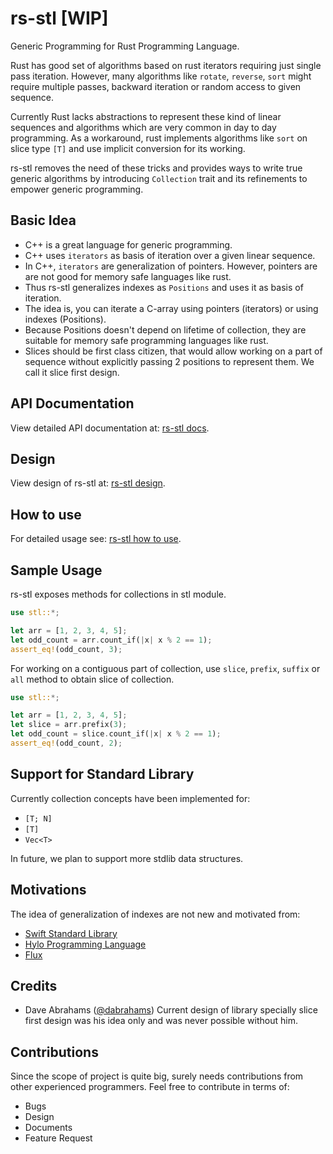 # rs-stl [WIP]

Generic Programming for Rust Programming Language.

Rust has good set of algorithms based on rust iterators requiring just single
pass iteration. However, many algorithms like `rotate`, `reverse`, `sort`
might require multiple passes, backward iteration or random access to given
sequence.

Currently Rust lacks abstractions to represent these kind of linear sequences
and algorithms which are very common in day to day programming. As a workaround,
rust implements algorithms like `sort` on slice type `[T]` and use implicit
conversion for its working.

rs-stl removes the need of these tricks and provides ways to write true generic
algorithms by introducing `Collection` trait and its refinements to empower
generic programming.

## Basic Idea

- C++ is a great language for generic programming.
- C++ uses `iterators` as basis of iteration over a given linear sequence.
- In C++, `iterators` are generalization of pointers. However, pointers are
  are not good for memory safe languages like rust.
- Thus rs-stl generalizes indexes as `Positions` and uses it as basis of iteration.
- The idea is, you can iterate a C-array using pointers (iterators) or using
  indexes (Positions).
- Because Positions doesn't depend on lifetime of collection, they are suitable
  for memory safe programming languages like rust.
- Slices should be first class citizen, that would allow working on a part of
  sequence without explicitly passing 2 positions to represent them. We call it
  slice first design.

## API Documentation

View detailed API documentation at: [rs-stl docs](https://rishabhrd.github.io/rs-stl/).

## Design

View design of rs-stl at: [rs-stl design](docs/design.md).

## How to use

For detailed usage see: [rs-stl how to use](docs/how_to_use.md).

## Sample Usage

rs-stl exposes methods for collections in stl module.

```rust
use stl::*;

let arr = [1, 2, 3, 4, 5];
let odd_count = arr.count_if(|x| x % 2 == 1);
assert_eq!(odd_count, 3);
```

For working on a contiguous part of collection,
use `slice`, `prefix`, `suffix` or `all` method to obtain slice of collection.

```rust
use stl::*;

let arr = [1, 2, 3, 4, 5];
let slice = arr.prefix(3);
let odd_count = slice.count_if(|x| x % 2 == 1);
assert_eq!(odd_count, 2);
```

## Support for Standard Library

Currently collection concepts have been implemented for:

- `[T; N]`
- `[T]`
- `Vec<T>`

In future, we plan to support more stdlib data structures.

## Motivations

The idea of generalization of indexes are not new and motivated from:

- [Swift Standard Library](https://developer.apple.com/documentation/swift/)
- [Hylo Programming Language](https://github.com/hylo-lang/hylo)
- [Flux](https://github.com/tcbrindle/flux)

## Credits

- Dave Abrahams ([@dabrahams](https://github.com/dabrahams))
  Current design of library specially slice first design was his idea only and
  was never possible without him.

## Contributions

Since the scope of project is quite big, surely needs contributions from other
experienced programmers. Feel free to contribute in terms of:

- Bugs
- Design
- Documents
- Feature Request
